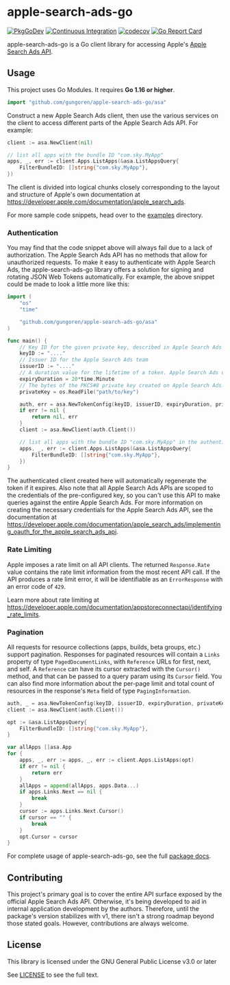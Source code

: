 # apple-search-ads-go

[![PkgGoDev](https://pkg.go.dev/badge/github.com/gungoren/apple-search-ads-go/asa)](https://pkg.go.dev/github.com/gungoren/apple-search-ads-go/asa)
[![Continuous Integration](https://github.com/gungoren/apple-search-ads-go/workflows/Run%20Tests/badge.svg)](https://github.com/gungoren/apple-search-ads-go/actions?query=workflow%253A%2522Run+Tests%2522)
[![codecov](https://codecov.io/gh/gungoren/apple-search-ads-go/branch/master/graph/badge.svg?token=NGXNS17SV2)](https://codecov.io/gh/gungoren/apple-search-ads-go)
[![Go Report Card](https://goreportcard.com/badge/github.com/gungoren/apple-search-ads-go)](https://goreportcard.com/report/github.com/gungoren/apple-search-ads-go)

apple-search-ads-go is a Go client library for accessing Apple's [Apple Search Ads API](https://developer.apple.com/documentation/apple_search_ads).

## Usage

This project uses Go Modules. It requires **Go 1.16 or higher**.

```go
import "github.com/gungoren/apple-search-ads-go/asa"
```

Construct a new Apple Search Ads client, then use the various services on the client to access different parts of the Apple Search Ads API. For example:

```go
client := asa.NewClient(nil)

// list all apps with the bundle ID "com.sky.MyApp"
apps, _, err := client.Apps.ListApps(&asa.ListAppsQuery{
    FilterBundleID: []string{"com.sky.MyApp"},
})
```

The client is divided into logical chunks closely corresponding to the layout and structure of Apple's own documentation at <https://developer.apple.com/documentation/apple_search_ads>.

For more sample code snippets, head over to the [examples](https://github.com/gungoren/apple-search-ads-go/tree/master/examples) directory.

### Authentication

You may find that the code snippet above will always fail due to a lack of authorization. The Apple Search Ads API has no methods that allow for unauthorized requests. To make it easy to authenticate with Apple Search Ads, the apple-search-ads-go library offers a solution for signing and rotating JSON Web Tokens automatically. For example, the above snippet could be made to look a little more like this:

```go
import (
    "os"
    "time"

    "github.com/gungoren/apple-search-ads-go/asa"
)

func main() {
    // Key ID for the given private key, described in Apple Search Ads
    keyID := "...."
    // Issuer ID for the Apple Search Ads team
    issuerID := "...."
    // A duration value for the lifetime of a token. Apple Search Ads does not accept a token with a lifetime of longer than 20 minutes
    expiryDuration = 20*time.Minute
    // The bytes of the PKCS#8 private key created on Apple Search Ads. Keep this key safe as you can only download it once.
    privateKey = os.ReadFile("path/to/key")

    auth, err = asa.NewTokenConfig(keyID, issuerID, expiryDuration, privateKey)
    if err != nil {
        return nil, err
    }
    client := asa.NewClient(auth.Client())

    // list all apps with the bundle ID "com.sky.MyApp" in the authenticated user's team
    apps, _, err := client.Apps.ListApps(&asa.ListAppsQuery{
        FilterBundleID: []string{"com.sky.MyApp"},
    })
}
```

The authenticated client created here will automatically regenerate the token if it expires. Also note that all Apple Search Ads APIs are scoped to the credentials of the pre-configured key, so you can't use this API to make queries against the entire Apple Search Ads. For more information on creating the necessary credentials for the Apple Search Ads API, see the documentation at <https://developer.apple.com/documentation/apple_search_ads/implementing_oauth_for_the_apple_search_ads_api>.

### Rate Limiting

Apple imposes a rate limit on all API clients. The returned `Response.Rate` value contains the rate limit information from the most recent API call. If the API produces a rate limit error, it will be identifiable as an `ErrorResponse` with an error code of `429`.

Learn more about rate limiting at <https://developer.apple.com/documentation/appstoreconnectapi/identifying_rate_limits>.

### Pagination

All requests for resource collections (apps, builds, beta groups, etc.) support pagination. Responses for paginated resources will contain a `Links` property of type `PagedDocumentLinks`, with `Reference` URLs for first, next, and self. A `Reference` can have its cursor extracted with the `Cursor()` method, and that can be passed to a query param using its `Cursor` field. You can also find more information about the per-page limit and total count of resources in the response's `Meta` field of type `PagingInformation`.

```go
auth, _ = asa.NewTokenConfig(keyID, issuerID, expiryDuration, privateKey)
client := asa.NewClient(auth.Client())

opt := &asa.ListAppsQuery{
    FilterBundleID: []string{"com.sky.MyApp"},
}

var allApps []asa.App
for {
    apps, _, err := apps, _, err := client.Apps.ListApps(opt)
	if err != nil {
		return err
	}
	allApps = append(allApps, apps.Data...)
    if apps.Links.Next == nil {
        break
    }
    cursor := apps.Links.Next.Cursor()
    if cursor == "" {
        break
    }
    opt.Cursor = cursor
}
```

For complete usage of apple-search-ads-go, see the full [package docs](https://pkg.go.dev/github.com/gungoren/apple-search-ads-go/asa).

## Contributing

This project's primary goal is to cover the entire API surface exposed by the official Apple Search Ads API. Otherwise, it's being developed to aid in internal application development by the authors. Therefore, until the package's version stabilizes with v1, there isn't a strong roadmap beyond those stated goals. However, contributions are always welcome.

## License

This library is licensed under the GNU General Public License v3.0 or later

See [LICENSE](./LICENSE) to see the full text.
